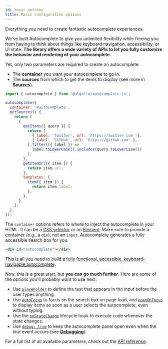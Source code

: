 ```yaml
---
id: basic-options
title: Basic configuration options
---
```


Everything you need to create fantastic autocomplete experiences.

We've built Autocomplete to give you unlimited flexibility while freeing you from having to think about things like keyboard navigation, accessibility, or UI state. **The library offers a wide variety of APIs to let you fully customize the behavior and rendering of your autocomplete.**

Yet, only two parameters are required to create an autocomplete:
- The **container** you want your autocomplete to go in.
- The **sources** from which to get the items to display (see more in [**Sources**](sources)).

```js title="JavaScript"
import { autocomplete } from '@algolia/autocomplete-js';

autocomplete({
  container: '#autocomplete',
  getSources() {
    return [
      {
        getItems({ query }) {
          return [
            { label: 'Twitter', url: 'https://twitter.com' },
            { label: 'GitHub', url: 'https://github.com' },
          ].filter(({ label }) =>
            label.toLowerCase().includes(query.toLowerCase())
          );
        },
        getItemUrl({ item }) {
          return item.url;
        },
        templates: {
          item({ item }) {
            return item.label;
          },
        },
      },
    ];
  },
});
```

The `container` options refers to where to inject the autocomplete in your HTML. It can be a [CSS selector](https://developer.mozilla.org/docs/Web/CSS/CSS_Selectors) or an [Element](https://developer.mozilla.org/docs/Web/API/HTMLElement). Make sure to provide a container (e.g., a `div`), not an `input`. Autocomplete generates a fully accessible search box for you.

```html title="HTML"
<div id="autocomplete"></div>
```

This is all you need to build a [fully functional, accessible, keyboard-navigable autocomplete](https://codesandbox.io/s/vigilant-dew-g2ezl).

Now, this is a great start, but **you can go much further**. Here are some of the options you'll probably want to use next:
- Use [`placeholder`](autocomplete-js#placeholder) to define the text that appears in the input before the user types anything.
- Use [`autoFocus`](autocomplete-js#autofocus) to focus on the search box on page load, and [`openOnFocus`](autocomplete-js#openonfocus) to display items as soon as a user selects the autocomplete, even without typing.
- Use the [`onStateChange`](autocomplete-js#onstatechange) lifecycle hook to execute code whenever the state changes.
- Use [`debug: true`](autocomplete-js#debug) to keep the autocomplete panel open even when the blur event occurs (see [**Debugging**](debugging)).

For a full list of all available parameters, check out the [API reference](autocomplete-js).
